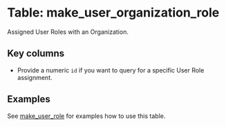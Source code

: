 # Table: make_user_organization_role

Assigned User Roles with an Organization.

## Key columns
- Provide a numeric `id` if you want to query for a specific User Role assignment.

## Examples

See [make_user_role](https://github.com/marekjalovec/steampipe-plugin-make/blob/master/docs/tables/make_user_role.md) for examples how to use this table.
